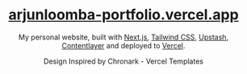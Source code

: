 <div align="center">
    <a href="https://www.arjunrajloomba.com"><h1 align="center">arjunloomba-portfolio.vercel.app</h1></a>

My personal website, built with [Next.js](https://nextjs.org/), [Tailwind CSS](https://tailwindcss.com/), [Upstash](https://upstash.com), [Contentlayer](https://www.contentlayer.dev/) and deployed to [Vercel](https://vercel.com/).
<p> Design Inspired by Chronark - Vercel Templates </p>

</div>


<br/>
